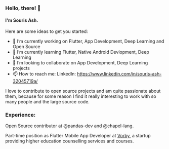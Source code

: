 ### Hello, there! 👋
#### I'm Souris Ash.

Here are some ideas to get you started:

- 🔭 I’m currently working on Flutter, App Development, Deep Learning and Open Source
- 🌱 I’m currently learning Flutter, Native Android Devlopment, Deep Learning
- 👯 I’m looking to collaborate on App Development, Deep Learning projects
- 📫 How to reach me: 
      LinkedIn: https://www.linkedin.com/in/souris-ash-32045719a/

I love to contribute to open source projects and am quite passionate about them, because for some reason I find it really interesting to work with so many people and the large source code.

### Experience:

Open Source contributor at @pandas-dev and @chapel-lang.

Part-time position as Flutter Mobile App Developer at [Vorby](https://www.linkedin.com/company/vorby), a startup providing higher education counselling services and courses.
